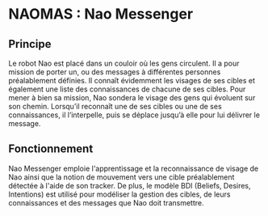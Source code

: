 # NAOMAS : Nao Messenger

## Principe

Le robot Nao est placé dans un couloir où les gens circulent. Il a pour mission de porter un, ou des
messages à différentes personnes préalablement définies. Il connaît évidemment les visages de ses cibles
et également une liste des connaissances de chacune de ses cibles.
Pour mener à bien sa mission, Nao sondera le visage des gens qui évoluent sur son chemin.
Lorsqu’il reconnaît une de ses cibles ou une de ses connaissances, il l’interpelle,
puis se déplace jusqu’à elle pour lui délivrer le message.

## Fonctionnement

Nao Messenger emploie l'apprentissage et la reconnaissance de visage de Nao ainsi que
la notion de mouvement vers une cible préalablement détectée à l'aide de son tracker.
De plus, le modèle BDI (Beliefs, Desires, Intentions) est utilisé pour modéliser
la gestion des cibles, de leurs connaissances et des messages que Nao doit transmettre.
